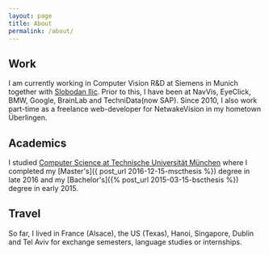 ```yaml
---
layout: page
title: About
permalink: /about/
---
```


## Work

I am currently working in Computer Vision R&D at Siemens in Munich together with [Slobodan Ilic](http://campar.in.tum.de/Main/SlobodanIlic). Prior to this, I have been at NavVis, EyeClick, BMW, Google, BrainLab and TechniData(now SAP). Since 2010, I also work part-time as a freelance web-developer for NetwakeVision in my hometown Überlingen.

## Academics

I studied [Computer Science at Technische Universität München](http://www.cs.tum.edu/en.html) where I completed my [Master's]({ post_url 2016-12-15-mscthesis %}) degree in late 2016 and my [Bachelor's]({% post_url 2015-03-15-bscthesis %}) degree in early 2015.

## Travel
So far, I lived in France (Alsace), the US (Texas), Hanoi, Singapore, Dublin and Tel Aviv for exchange semesters, language studies or internships.

